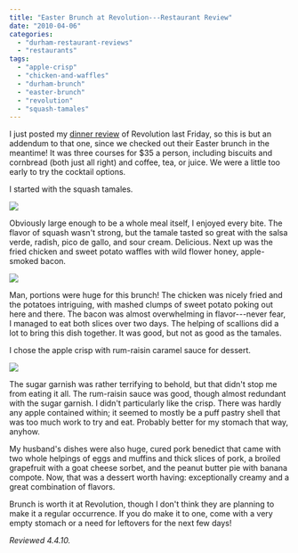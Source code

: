 ```yaml
---
title: "Easter Brunch at Revolution---Restaurant Review"
date: "2010-04-06"
categories: 
  - "durham-restaurant-reviews"
  - "restaurants"
tags: 
  - "apple-crisp"
  - "chicken-and-waffles"
  - "durham-brunch"
  - "easter-brunch"
  - "revolution"
  - "squash-tamales"
---
```


I just posted my [dinner review](http://www.thegourmez.com/?p=940) of Revolution last Friday, so this is but an  addendum to that one, since we checked out their Easter brunch in the meantime! It was three courses for $35 a person, including biscuits and cornbread (both just all right) and coffee, tea, or juice. We were a little too early to try the cocktail options.

I started with the squash tamales.

![](http://www.thegourmez.com/gourmez/photos/revolutionbrunch01.jpg)

Obviously large enough to be a whole meal itself, I enjoyed every bite. The flavor of squash wasn't strong, but the tamale tasted so great with the salsa verde, radish, pico de gallo, and sour cream. Delicious. Next up was the fried chicken and sweet potato waffles with wild flower honey, apple-smoked bacon.

![](http://www.thegourmez.com/gourmez/photos/revolutionbrunch03.jpg)

Man, portions were huge for this brunch! The chicken was nicely fried and the potatoes intriguing, with mashed clumps of sweet potato poking out here and there. The bacon was almost overwhelming in flavor---never fear, I managed to eat both slices over two days. The helping of scallions did a lot to bring this dish together. It was good, but not as good as the tamales.

I chose the apple crisp with rum-raisin caramel sauce for dessert.

![](http://www.thegourmez.com/gourmez/photos/revolutionbrunch04.jpg)

The sugar garnish was rather terrifying to behold, but that didn't stop me from eating it all. The rum-raisin sauce was good, though almost redundant with the sugar garnish. I didn't particularly like the crisp. There was hardly any apple contained within; it seemed to mostly be a puff pastry shell that was too much work to try and eat. Probably better for my stomach that way, anyhow.

My husband's dishes were also huge, cured pork benedict that came with two whole helpings of eggs and muffins and thick slices of pork, a broiled grapefruit with a goat cheese sorbet, and the peanut butter pie with banana compote. Now, that was a dessert worth having: exceptionally creamy and a great combination of flavors.

Brunch is worth it at Revolution, though I don't think they are planning to make it a regular occurrence. If you do make it to one, come with a very empty stomach or a need for leftovers for the next few days!

_Reviewed 4.4.10._
